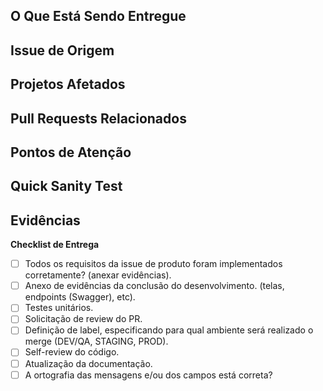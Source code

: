 ## O Que Está Sendo Entregue

## Issue de Origem

## Projetos Afetados

## Pull Requests Relacionados

## Pontos de Atenção

## Quick Sanity Test

## Evidências

**Checklist de Entrega**

- [ ] Todos os requisitos da issue de produto foram implementados corretamente? (anexar evidências).
- [ ] Anexo de evidências da conclusão do desenvolvimento. (telas, endpoints (Swagger), etc).
- [ ] Testes unitários.
- [ ] Solicitação de review do PR.
- [ ] Definição de label, especificando para qual ambiente será realizado o merge (DEV/QA, STAGING, PROD).
- [ ] Self-review do código.
- [ ] Atualização da documentação.
- [ ] A ortografia das mensagens e/ou dos campos está correta?
